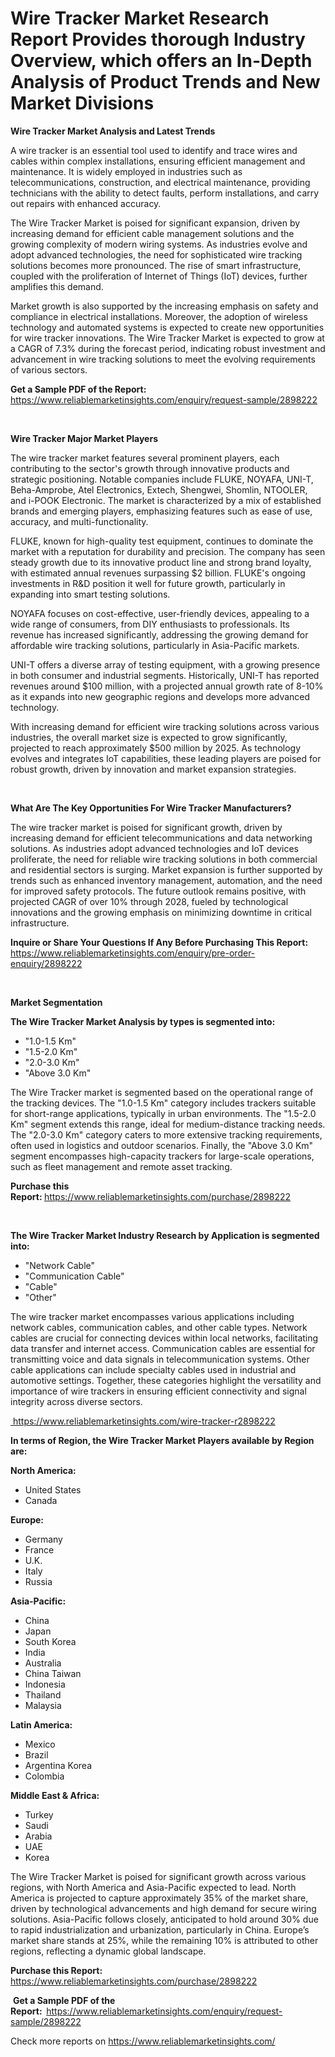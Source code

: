 <p><h1>Wire Tracker Market Research Report Provides thorough Industry Overview, which offers an In-Depth Analysis of Product Trends and New Market Divisions</h1></p><p><strong>Wire Tracker Market Analysis and Latest Trends</strong></p>
<p><p>A wire tracker is an essential tool used to identify and trace wires and cables within complex installations, ensuring efficient management and maintenance. It is widely employed in industries such as telecommunications, construction, and electrical maintenance, providing technicians with the ability to detect faults, perform installations, and carry out repairs with enhanced accuracy.</p><p>The Wire Tracker Market is poised for significant expansion, driven by increasing demand for efficient cable management solutions and the growing complexity of modern wiring systems. As industries evolve and adopt advanced technologies, the need for sophisticated wire tracking solutions becomes more pronounced. The rise of smart infrastructure, coupled with the proliferation of Internet of Things (IoT) devices, further amplifies this demand.</p><p>Market growth is also supported by the increasing emphasis on safety and compliance in electrical installations. Moreover, the adoption of wireless technology and automated systems is expected to create new opportunities for wire tracker innovations. The Wire Tracker Market is expected to grow at a CAGR of 7.3% during the forecast period, indicating robust investment and advancement in wire tracking solutions to meet the evolving requirements of various sectors.</p></p>
<p><strong>Get a Sample PDF of the Report:&nbsp;</strong> <a href="https://www.reliablemarketinsights.com/enquiry/request-sample/2898222?utm_campaign=2204&utm_medium=2&utm_source=Github&utm_content=ia&utm_term=15032025&utm_id=wire-tracker">https://www.reliablemarketinsights.com/enquiry/request-sample/2898222</a></p>
<p>&nbsp;</p>
<p><strong>Wire Tracker Major Market Players</strong></p>
<p><p>The wire tracker market features several prominent players, each contributing to the sector's growth through innovative products and strategic positioning. Notable companies include FLUKE, NOYAFA, UNI-T, Beha-Amprobe, Atel Electronics, Extech, Shengwei, Shomlin, NTOOLER, and i-POOK Electronic. The market is characterized by a mix of established brands and emerging players, emphasizing features such as ease of use, accuracy, and multi-functionality.</p><p>FLUKE, known for high-quality test equipment, continues to dominate the market with a reputation for durability and precision. The company has seen steady growth due to its innovative product line and strong brand loyalty, with estimated annual revenues surpassing $2 billion. FLUKE's ongoing investments in R&D position it well for future growth, particularly in expanding into smart testing solutions.</p><p>NOYAFA focuses on cost-effective, user-friendly devices, appealing to a wide range of consumers, from DIY enthusiasts to professionals. Its revenue has increased significantly, addressing the growing demand for affordable wire tracking solutions, particularly in Asia-Pacific markets.</p><p>UNI-T offers a diverse array of testing equipment, with a growing presence in both consumer and industrial segments. Historically, UNI-T has reported revenues around $100 million, with a projected annual growth rate of 8-10% as it expands into new geographic regions and develops more advanced technology.</p><p>With increasing demand for efficient wire tracking solutions across various industries, the overall market size is expected to grow significantly, projected to reach approximately $500 million by 2025. As technology evolves and integrates IoT capabilities, these leading players are poised for robust growth, driven by innovation and market expansion strategies.</p></p>
<p>&nbsp;</p>
<p><strong>What Are The Key Opportunities For Wire Tracker Manufacturers?</strong></p>
<p><p>The wire tracker market is poised for significant growth, driven by increasing demand for efficient telecommunications and data networking solutions. As industries adopt advanced technologies and IoT devices proliferate, the need for reliable wire tracking solutions in both commercial and residential sectors is surging. Market expansion is further supported by trends such as enhanced inventory management, automation, and the need for improved safety protocols. The future outlook remains positive, with projected CAGR of over 10% through 2028, fueled by technological innovations and the growing emphasis on minimizing downtime in critical infrastructure.</p></p>
<p><strong>Inquire or Share Your Questions If Any Before Purchasing This Report:</strong> <a href="https://www.reliablemarketinsights.com/enquiry/pre-order-enquiry/2898222?utm_campaign=2204&utm_medium=2&utm_source=Github&utm_content=ia&utm_term=15032025&utm_id=wire-tracker">https://www.reliablemarketinsights.com/enquiry/pre-order-enquiry/2898222</a></p>
<p>&nbsp;</p>
<p><strong>Market Segmentation</strong></p>
<p><strong>The Wire Tracker Market Analysis by types is segmented into:</strong></p>
<p><ul><li>"1.0-1.5 Km"</li><li>"1.5-2.0 Km"</li><li>"2.0-3.0 Km"</li><li>"Above 3.0 Km"</li></ul></p>
<p><p>The Wire Tracker market is segmented based on the operational range of the tracking devices. The "1.0-1.5 Km" category includes trackers suitable for short-range applications, typically in urban environments. The "1.5-2.0 Km" segment extends this range, ideal for medium-distance tracking needs. The "2.0-3.0 Km" category caters to more extensive tracking requirements, often used in logistics and outdoor scenarios. Finally, the "Above 3.0 Km" segment encompasses high-capacity trackers for large-scale operations, such as fleet management and remote asset tracking.</p></p>
<p><strong>Purchase this Report:&nbsp;</strong><a href="https://www.reliablemarketinsights.com/purchase/2898222?utm_campaign=2204&utm_medium=2&utm_source=Github&utm_content=ia&utm_term=15032025&utm_id=wire-tracker">https://www.reliablemarketinsights.com/purchase/2898222</a></p>
<p>&nbsp;</p>
<p><strong>The Wire Tracker Market Industry Research by Application is segmented into:</strong></p>
<p><ul><li>"Network Cable"</li><li>"Communication Cable"</li><li>"Cable"</li><li>"Other"</li></ul></p>
<p><p>The wire tracker market encompasses various applications including network cables, communication cables, and other cable types. Network cables are crucial for connecting devices within local networks, facilitating data transfer and internet access. Communication cables are essential for transmitting voice and data signals in telecommunication systems. Other cable applications can include specialty cables used in industrial and automotive settings. Together, these categories highlight the versatility and importance of wire trackers in ensuring efficient connectivity and signal integrity across diverse sectors.</p></p>
<p><a href="https://www.reliablemarketinsights.com/wire-tracker-r2898222?utm_campaign=2204&utm_medium=2&utm_source=Github&utm_content=ia&utm_term=15032025&utm_id=wire-tracker">&nbsp;https://www.reliablemarketinsights.com/wire-tracker-r2898222</a></p>
<p><strong>In terms of Region, the Wire Tracker Market Players available by Region are:</strong></p>
<p>
    <p> <strong> North America: </strong>
        <ul>
            <li>United States</li>
            <li>Canada</li>
        </ul>
        </p> 
    <p> <strong> Europe: </strong>
        <ul>
            <li>Germany</li>
            <li>France</li>
            <li>U.K.</li>
            <li>Italy</li>
            <li>Russia</li>
        </ul>
        </p> 
    <p> <strong> Asia-Pacific: </strong>
        <ul>
            <li>China</li>
            <li>Japan</li>
            <li>South Korea</li>
            <li>India</li>
            <li>Australia</li>
            <li>China Taiwan</li>
            <li>Indonesia</li>
            <li>Thailand</li>
            <li>Malaysia</li>
        </ul>
        </p> 
    <p> <strong> Latin America: </strong>
        <ul>
            <li>Mexico</li>
            <li>Brazil</li>
            <li>Argentina Korea</li>
            <li>Colombia</li>
        </ul>
        </p> 
    <p> <strong> Middle East & Africa: </strong>
        <ul>
            <li>Turkey</li>
            <li>Saudi</li>
            <li>Arabia</li>
            <li>UAE</li>
            <li>Korea</li>
        </ul>
    </p>
    </p>
<p><p>The Wire Tracker Market is poised for significant growth across various regions, with North America and Asia-Pacific expected to lead. North America is projected to capture approximately 35% of the market share, driven by technological advancements and high demand for secure wiring solutions. Asia-Pacific follows closely, anticipated to hold around 30% due to rapid industrialization and urbanization, particularly in China. Europe’s market share stands at 25%, while the remaining 10% is attributed to other regions, reflecting a dynamic global landscape.</p></p>
<p><strong>Purchase this Report: </strong><a href="https://www.reliablemarketinsights.com/purchase/2898222?utm_campaign=2204&utm_medium=2&utm_source=Github&utm_content=ia&utm_term=15032025&utm_id=wire-tracker">https://www.reliablemarketinsights.com/purchase/2898222</a></p>
<p>&nbsp;<strong>Get a Sample PDF of the Report:&nbsp;&nbsp;</strong><a href="https://www.reliablemarketinsights.com/enquiry/request-sample/2898222?utm_campaign=2204&utm_medium=2&utm_source=Github&utm_content=ia&utm_term=15032025&utm_id=wire-tracker">https://www.reliablemarketinsights.com/enquiry/request-sample/2898222</a></p>
<p><strong></strong></p>
<p>Check more reports on <a href="https://www.reliablemarketinsights.com/?utm_campaign=2204&utm_medium=2&utm_source=Github&utm_content=ia&utm_term=15032025&utm_id=wire-tracker">https://www.reliablemarketinsights.com/</a></p>